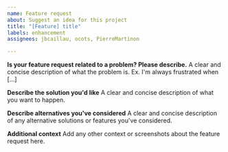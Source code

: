 ```yaml
---
name: Feature request
about: Suggest an idea for this project
title: "[Feature] title"
labels: enhancement
assignees: jbcaillau, ocots, PierreMartinon

---
```


**Is your feature request related to a problem? Please describe.**
A clear and concise description of what the problem is. Ex. I'm always frustrated when [...]

**Describe the solution you'd like**
A clear and concise description of what you want to happen.

**Describe alternatives you've considered**
A clear and concise description of any alternative solutions or features you've considered.

**Additional context**
Add any other context or screenshots about the feature request here.
